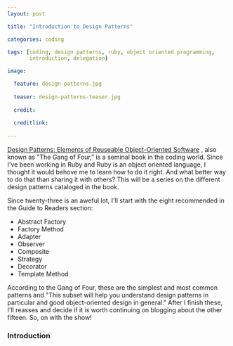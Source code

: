 ```yaml
---
layout: post

title: "Introduction to Design Patterns"

categories: coding

tags: [coding, design patterns, ruby, object oriented programming,
       introduction, delegation]

image:

  feature: design-patterns.jpg
  
  teaser: design-patterns-teaser.jpg
  
  credit:
  
  creditlink:
  
---
```


[Design Patterns: Elements of Reuseable Object-Oriented Software](https://www.amazon.com/gp/product/0201633612/ref=as_li_tl?ie=UTF8&tag=chadkreutzer-20&camp=1789&creative=9325&linkCode=as2&creativeASIN=0201633612&linkId=868c3a314f3c8199a22c226b2dad8037)
, also known as "The Gang of Four," is a seminal book in the coding world.
Since I've been working in Ruby and Ruby is an object oriented language, I
thought it would behove me to learn how to do it right. And what better way to
do that than sharing it with others? This will be a series on the different
design patterns cataloged in the book.

Since twenty-three is an aweful lot, I'll start with the eight recommended in
the Guide to Readers section:

* Abstract Factory
* Factory Method
* Adapter
* Observer
* Composite
* Strategy
* Decorator
* Template Method

According to the Gang of Four, these are the simplest and most common patterns
and "This subset will help you understand design patterns in particular and
good object-oriented design in general." After I finish these, I'll reasses and
decide if it is worth continuing on blogging about the other fifteen. So, on
with the show!

### Introduction